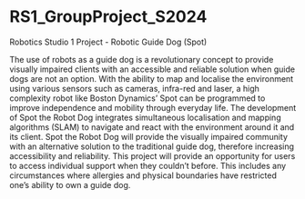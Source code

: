 # RS1_GroupProject_S2024
Robotics Studio 1 Project - Robotic Guide Dog (Spot)

The use of robots as a guide dog is a revolutionary concept to provide visually impaired clients with an accessible and reliable solution when guide dogs are not an option. With the ability to map and localise the environment using various sensors such as cameras, infra-red and laser, a high complexity robot like Boston Dynamics’ Spot can be programmed to improve independence and mobility through everyday life. 
The development of Spot the Robot Dog integrates simultaneous localisation and mapping algorithms (SLAM) to navigate and react with the environment around it and its client. Spot the Robot Dog will provide the visually impaired community with an alternative solution to the traditional guide dog, therefore increasing accessibility and reliability. This project will provide an opportunity for users to access individual support when they couldn’t before. This includes any circumstances where allergies and physical boundaries have restricted one’s ability to own a guide dog. 
